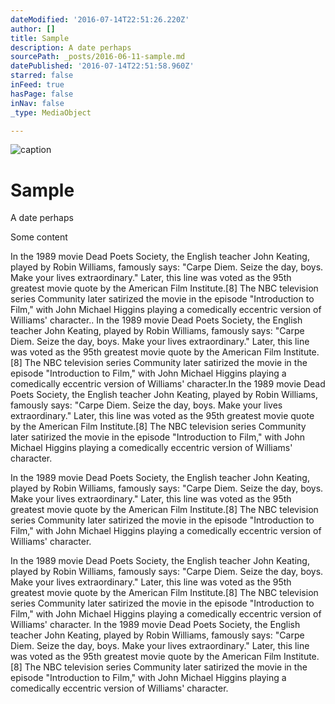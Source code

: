 ```yaml
---
dateModified: '2016-07-14T22:51:26.220Z'
author: []
title: Sample
description: A date perhaps
sourcePath: _posts/2016-06-11-sample.md
datePublished: '2016-07-14T22:51:58.960Z'
starred: false
inFeed: true
hasPage: false
inNav: false
_type: MediaObject

---
```

![caption](https://the-grid-user-content.s3-us-west-2.amazonaws.com/84a1a5fd-8751-47ec-986b-636eecc5e4cc.jpg)

# Sample

A date perhaps

Some content 

In the 1989 movie Dead Poets Society, the English teacher John Keating, played by Robin Williams, famously says: "Carpe Diem. Seize the day, boys. Make your lives extraordinary." Later, this line was voted as the 95th greatest movie quote by the American Film Institute.\[8\] The NBC television series Community later satirized the movie in the episode "Introduction to Film," with John Michael Higgins playing a comedically eccentric version of Williams' character.. In the 1989 movie Dead Poets Society, the English teacher John Keating, played by Robin Williams, famously says: "Carpe Diem. Seize the day, boys. Make your lives extraordinary." Later, this line was voted as the 95th greatest movie quote by the American Film Institute.\[8\] The NBC television series Community later satirized the movie in the episode "Introduction to Film," with John Michael Higgins playing a comedically eccentric version of Williams' character.In the 1989 movie Dead Poets Society, the English teacher John Keating, played by Robin Williams, famously says: "Carpe Diem. Seize the day, boys. Make your lives extraordinary." Later, this line was voted as the 95th greatest movie quote by the American Film Institute.\[8\] The NBC television series Community later satirized the movie in the episode "Introduction to Film," with John Michael Higgins playing a comedically eccentric version of Williams' character.

In the 1989 movie Dead Poets Society, the English teacher John Keating, played by Robin Williams, famously says: "Carpe Diem. Seize the day, boys. Make your lives extraordinary." Later, this line was voted as the 95th greatest movie quote by the American Film Institute.\[8\] The NBC television series Community later satirized the movie in the episode "Introduction to Film," with John Michael Higgins playing a comedically eccentric version of Williams' character.

In the 1989 movie Dead Poets Society, the English teacher John Keating, played by Robin Williams, famously says: "Carpe Diem. Seize the day, boys. Make your lives extraordinary." Later, this line was voted as the 95th greatest movie quote by the American Film Institute.\[8\] The NBC television series Community later satirized the movie in the episode "Introduction to Film," with John Michael Higgins playing a comedically eccentric version of Williams' character. In the 1989 movie Dead Poets Society, the English teacher John Keating, played by Robin Williams, famously says: "Carpe Diem. Seize the day, boys. Make your lives extraordinary." Later, this line was voted as the 95th greatest movie quote by the American Film Institute.\[8\] The NBC television series Community later satirized the movie in the episode "Introduction to Film," with John Michael Higgins playing a comedically eccentric version of Williams' character.